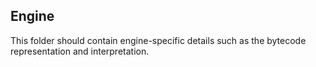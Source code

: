 ## Engine

This folder should contain engine-specific details such as the bytecode
representation and interpretation.
